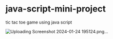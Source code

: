 # java-script-mini-project
tic tac toe game using java script

![Uploading Screenshot 2024-01-24 195124.png…]()
